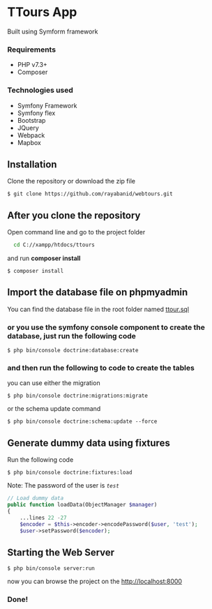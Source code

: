 # TTours App

Built using Symform framework

### Requirements
- PHP v7.3+
- Composer

### Technologies used
- Symfony Framework
- Symfony flex
- Bootstrap
- JQuery
- Webpack
- Mapbox

## Installation
Clone the repository or download the zip file
```
$ git clone https://github.com/rayabanid/webtours.git
```

## After you clone the repository
Open command line and go to the project folder
```sh
  cd C://xampp/htdocs/ttours
```
and run **composer install**
```
$ composer install
```

## Import the database file on phpmyadmin
You can find the database file in the root folder named [ttour.sql](ttours.sql)

### or you use the symfony console component to create the database, just run the following code
```
$ php bin/console doctrine:database:create
```
### and then run the following to code to create the tables
you can use either the migration
```
$ php bin/console doctrine:migrations:migrate
```
or the schema update command
```
$ php bin/console doctrine:schema:update --force
```
## Generate dummy data using fixtures
Run the following code
```
$ php bin/console doctrine:fixtures:load
```
Note: The password of the user is *`test`*
```php
// Load dummy data
public function loadData(ObjectManager $manager)
{
	...lines 22 -27
	$encoder = $this->encoder->encodePassword($user, 'test');
	$user->setPassword($encoder);
```

## Starting the Web Server
```
$ php bin/console server:run
```
now you can browse the project on the [http://localhost:8000](http://localhost:8000)

### Done!

